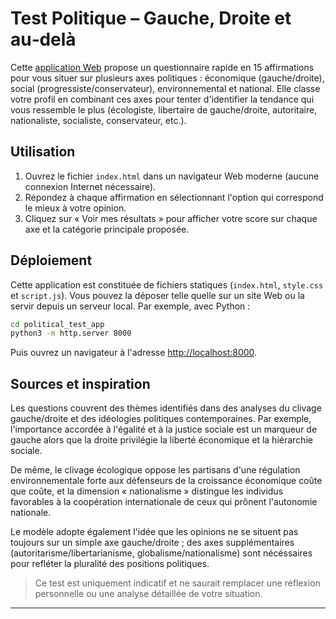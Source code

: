 # Test Politique – Gauche, Droite et au‑delà

Cette [application Web](https://ouaisfieu.github.io/beta-test-politique/) propose un questionnaire rapide en 15 affirmations pour
vous situer sur plusieurs axes politiques : économique (gauche/droite), social
(progressiste/conservateur), environnemental et national. Elle classe votre
profil en combinant ces axes pour tenter d'identifier la tendance qui vous
ressemble le plus (écologiste, libertaire de gauche/droite, autoritaire,
nationaliste, socialiste, conservateur, etc.).

## Utilisation

1. Ouvrez le fichier `index.html` dans un navigateur Web moderne (aucune
   connexion Internet nécessaire).
2. Répondez à chaque affirmation en sélectionnant l'option qui correspond le
   mieux à votre opinion.
3. Cliquez sur « Voir mes résultats » pour afficher votre score sur chaque
   axe et la catégorie principale proposée.

## Déploiement

Cette application est constituée de fichiers statiques (`index.html`,
`style.css` et `script.js`). Vous pouvez la déposer telle quelle sur un site Web
ou la servir depuis un serveur local. Par exemple, avec Python :

```bash
cd political_test_app
python3 -m http.server 8000
```

Puis ouvrez un navigateur à l'adresse <http://localhost:8000>.

## Sources et inspiration

Les questions couvrent des thèmes identifiés dans des analyses du clivage
gauche/droite et des idéologies politiques contemporaines. Par exemple,
l'importance accordée à l'égalité et à la justice sociale est un marqueur de
gauche alors que la droite privilégie la liberté économique et la hiérarchie
sociale. 

De même, le clivage écologique oppose les
partisans d'une régulation environnementale forte aux défenseurs de la
croissance économique coûte que coûte, et la dimension « nationalisme » distingue
les individus favorables à la coopération internationale de ceux qui prônent
l'autonomie nationale. 

Le modèle adopte également
l'idée que les opinions ne se situent pas toujours sur un simple axe gauche/droite ; des axes
supplémentaires (autoritarisme/libertarianisme, globalisme/nationalisme) sont
nécéssaires pour refléter la pluralité des positions politiques.

> Ce test est uniquement indicatif et ne saurait remplacer une réflexion
> personnelle ou une analyse détaillée de votre situation.

---

